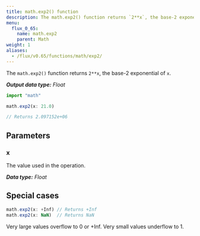 ```yaml
---
title: math.exp2() function
description: The math.exp2() function returns `2**x`, the base-2 exponential of `x`.
menu:
  flux_0_65:
    name: math.exp2
    parent: Math
weight: 1
aliases:
  - /flux/v0.65/functions/math/exp2/
---
```


The `math.exp2()` function returns `2**x`, the base-2 exponential of `x`.

_**Output data type:** Float_

```js
import "math"

math.exp2(x: 21.0)

// Returns 2.097152e+06
```

## Parameters

### x
The value used in the operation.

_**Data type:** Float_

## Special cases
```js
math.exp2(x: +Inf) // Returns +Inf
math.exp2(x: NaN)  // Returns NaN
```

Very large values overflow to 0 or +Inf. Very small values underflow to 1.
